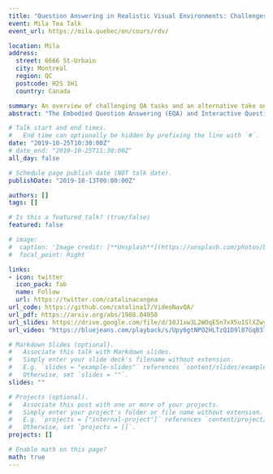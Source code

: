 ```yaml
---
title: "Question Answering in Realistic Visual Environments: Challenges and Approaches"
event: Mila Tea Talk
event_url: https://mila.quebec/en/cours/rdv/

location: Mila
address:
  street: 6666 St-Urbain
  city: Montreal
  region: QC
  postcode: H2S 3H1
  country: Canada

summary: An overview of challenging QA tasks and an alternative take on EQA.
abstract: "The Embodied Question Answering (EQA) and Interactive Question Answering (IQA) tasks were recently introduced as a means to study the capabilities of agents in rich, realistic 3D environments, requiring both navigation and reasoning to achieve success. Each of these skills typically needs a different approach, which should nevertheless be smoothly integrated with the rest of the system leveraged by the agent. However, initial approaches either suffer from potentially weaker performance than when using a language-only model or are preceded by additional hand-engineered steps. This talk will provide an overview of the existing work on this thread and describe in more detail our recent study published at BMVC 2019 and accepted at ViGIL 2019, [VideoNavQA: Bridging the Gap between Visual and Embodied Question Answering](https://arxiv.org/abs/1908.04950). Here, we investigate the feasibility of EQA -type tasks by building a novel benchmark, which contains pairs of questions and videos generated in the House3D environment. While removing the navigation and action selection requirements from EQA , we increase the difficulty of the visual reasoning component via a much larger question space, tackling the sort of complex reasoning questions that make QA tasks challenging. By designing and evaluating several VQA -style models on the dataset, we establish a novel way of evaluating EQA feasibility given existing methods, while highlighting the difficulty of the problem even in the most ideal setting."

# Talk start and end times.
#   End time can optionally be hidden by prefixing the line with `#`.
date: "2019-10-25T10:30:00Z"
# date_end: "2019-10-25T11:30:00Z"
all_day: false

# Schedule page publish date (NOT talk date).
publishDate: "2019-10-13T00:00:00Z"

authors: []
tags: []

# Is this a featured talk? (true/false)
featured: false

# image:
#  caption: 'Image credit: [**Unsplash**](https://unsplash.com/photos/bzdhc5b3Bxs)'
#  focal_point: Right

links:
- icon: twitter
  icon_pack: fab
  name: Follow
  url: https://twitter.com/catalinacangea
url_code: https://github.com/catalina17/VideoNavQA/
url_pdf: https://arxiv.org/abs/1908.04950
url_slides: https://drive.google.com/file/d/10J1xw3L2WOqE5n7xX5uISlXZwy_r9ElS
url_video: "https://bluejeans.com/playback/s/Upy6gtNPO2HLTzQ1D9l87GqB37HxqvyvSM8Wg6nxBQCAAog6WFNXS0WJo8zTg8Zq"

# Markdown Slides (optional).
#   Associate this talk with Markdown slides.
#   Simply enter your slide deck's filename without extension.
#   E.g. `slides = "example-slides"` references `content/slides/example-slides.md`.
#   Otherwise, set `slides = ""`.
slides: ""

# Projects (optional).
#   Associate this post with one or more of your projects.
#   Simply enter your project's folder or file name without extension.
#   E.g. `projects = ["internal-project"]` references `content/project/deep-learning/index.md`.
#   Otherwise, set `projects = []`.
projects: []

# Enable math on this page?
math: true
---
```

